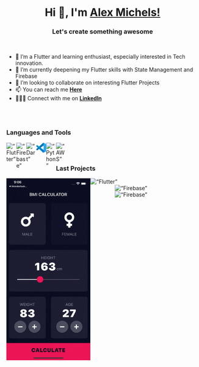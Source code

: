 <h1 align="center"> Hi 👋, I'm <a href="https://www.linkedin.com/in/alexander-michels-dialogplus/">Alex Michels!</a></h1>
<h3 align="center">Let's create something awesome</h3>

<br />


- 👀 I’m a Flutter and learning enthusiast, especially interested in Tech innovation.
- 🌱 I’m currently deepening my Flutter skills with State Management and Firebase
- 💞️ I’m looking to collaborate on interesting Flutter Projects
- 📫 You can reach me [**Here**][email]
- 👨🏼‍💼 Connect with me on [**LinkedIn**][linkedin]


<!---
AlexMichels/AlexMichels is a ✨ special ✨ repository because its `README.md` (this file) appears on your GitHub profile.
You can click the Preview link to take a look at your changes.

![This is an image](https://myoctocat.com/assets/images/base-octocat.svg)
--->


<br />
<br />

### Languages and Tools
<img align="left" alt=“Flutter” width="26px" src="https://www.vectorlogo.zone/logos/flutterio/flutterio-icon.svg" />
<img align="left" alt=“Firebase” width="26px" src="https://www.vectorlogo.zone/logos/firebase/firebase-icon.svg" />
<img align="left" alt=“Dart” width="26px" src="https://www.vectorlogo.zone/logos/dartlang/dartlang-icon.svg" />
<img align="left" alt=“Github” width="26px" src="https://raw.githubusercontent.com/github/explore/80688e429a7d4ef2fca1e82350fe8e3517d3494d/topics/visual-studio-code/visual-studio-code.png" />
<img align="left" alt=“Python” width="26px" src="https://www.vectorlogo.zone/logos/python/python-icon.svg" />
<img align="left" alt=“AWS” width="26px" src="https://logowik.com/content/uploads/images/aws-amazon-web-services.jpg" />

<br />
<br />

### Last Projects
<img align="left" alt=“Flutter” width="220px" src="https://raw.githubusercontent.com/AlexMichels/AlexMichels/main/images/Simulator%20Screen%20Recording%20-%20iPhone%2012%20-%202022-03-29%20at%2021.06.54.gif" />

<img align="left" alt=“Flutter” width="220px" src="https://www.vectorlogo.zone/logos/flutterio/flutterio-icon.svg" />

<img align="right" alt=“Firebase” width="220px" src="https://www.vectorlogo.zone/logos/firebase/firebase-icon.svg" />

<img align="right" alt=“Firebase” width="220px" src="https://www.vectorlogo.zone/logos/firebase/firebase-icon.svg" />








[website]: https://dialogplus.nrw

[linkedin]: https://www.linkedin.com/in/alexander-michels-dialogplus/
[github]: https://github.com/AlexMichels

[email]: mailto:hello@johannesmilke.com



<br />
<br />
